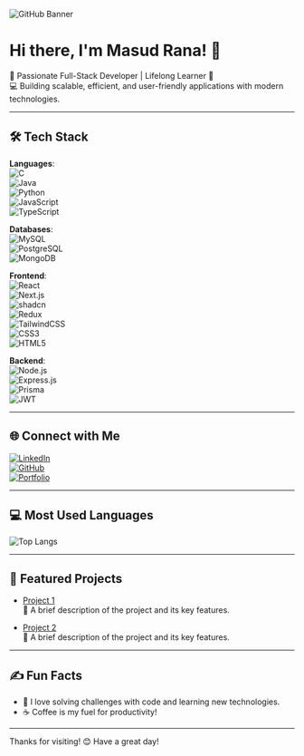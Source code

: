 ![GitHub Banner](https://github.com/mkmasudrana806/mkmasudrana806/blob/main/Blue%20Brown%20Corporate%20Online%20Business%20Webinar%20Banner.png)

# Hi there, I'm Masud Rana! 👋  

🌟 Passionate Full-Stack Developer | Lifelong Learner 🌟  
💻 Building scalable, efficient, and user-friendly applications with modern technologies.  

---

## 🛠️ Tech Stack
**Languages**:  
![C](https://img.shields.io/badge/-C-A8B9CC?logo=c&logoColor=white)  
![Java](https://img.shields.io/badge/-Java-007396?logo=java&logoColor=white)  
![Python](https://img.shields.io/badge/-Python-3776AB?logo=python&logoColor=white)  
![JavaScript](https://img.shields.io/badge/-JavaScript-F7DF1E?logo=javascript&logoColor=black)  
![TypeScript](https://img.shields.io/badge/-TypeScript-007ACC?logo=typescript&logoColor=white)

**Databases**:  
![MySQL](https://img.shields.io/badge/-MySQL-4479A1?logo=mysql&logoColor=white)  
![PostgreSQL](https://img.shields.io/badge/-PostgreSQL-336791?logo=postgresql&logoColor=white)  
![MongoDB](https://img.shields.io/badge/-MongoDB-47A248?logo=mongodb&logoColor=white)  

**Frontend**:  
![React](https://img.shields.io/badge/-React-61DAFB?logo=react&logoColor=black)  
![Next.js](https://img.shields.io/badge/-Next.js-000000?logo=nextdotjs&logoColor=white)  
![shadcn](https://img.shields.io/badge/-ShadCN-F05032?logo=npm&logoColor=white)  
![Redux](https://img.shields.io/badge/-Redux-764ABC?logo=redux&logoColor=white)  
![TailwindCSS](https://img.shields.io/badge/-TailwindCSS-38B2AC?logo=tailwind-css&logoColor=white)  
![CSS3](https://img.shields.io/badge/-CSS3-1572B6?logo=css3&logoColor=white)  
![HTML5](https://img.shields.io/badge/-HTML5-E34F26?logo=html5&logoColor=white)  

**Backend**:  
![Node.js](https://img.shields.io/badge/-Node.js-339933?logo=nodedotjs&logoColor=white)  
![Express.js](https://img.shields.io/badge/-Express.js-000000?logo=express&logoColor=white)  
![Prisma](https://img.shields.io/badge/-Prisma-2D3748?logo=prisma&logoColor=white)  
![JWT](https://img.shields.io/badge/-JWT-000000?logo=json-web-tokens&logoColor=white)  

---

## 🌐 Connect with Me  
[![LinkedIn](https://img.shields.io/badge/-LinkedIn-blue?logo=Linkedin&logoColor=white)](https://www.linkedin.com/in/mkmasudrana806)  
[![GitHub](https://img.shields.io/badge/-GitHub-black?logo=github&logoColor=white)](https://github.com/mkmasudrana806)  
[![Portfolio](https://img.shields.io/badge/-Portfolio-black?logo=vercel)](https://your-portfolio.com)  

---

## 💻 Most Used Languages  
![Top Langs](https://github-readme-stats.vercel.app/api/top-langs/?username=mkmasudrana806&layout=compact&theme=radical)  

---

## 🚀 Featured Projects  
- [Project 1](https://github.com/mkmasudrana806/project1)  
  📝 A brief description of the project and its key features.

- [Project 2](https://github.com/mkmasudrana806/project2)  
  📝 A brief description of the project and its key features.

---

## ✍️ Fun Facts  
- 🎯 I love solving challenges with code and learning new technologies.  
- ☕ Coffee is my fuel for productivity!  

---

Thanks for visiting! 😊 Have a great day!  
